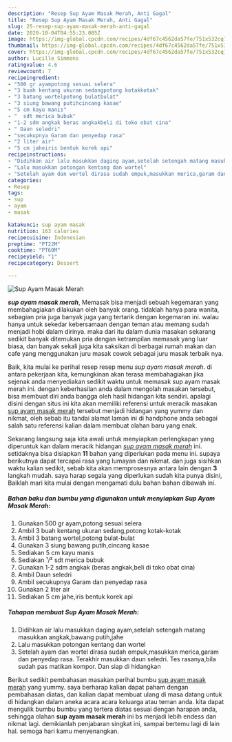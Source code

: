 ```yaml
---
description: "Resep Sup Ayam Masak Merah, Anti Gagal"
title: "Resep Sup Ayam Masak Merah, Anti Gagal"
slug: 25-resep-sup-ayam-masak-merah-anti-gagal
date: 2020-10-04T04:55:23.085Z
image: https://img-global.cpcdn.com/recipes/4df67c4562da57fe/751x532cq70/sup-ayam-masak-merah-foto-resep-utama.jpg
thumbnail: https://img-global.cpcdn.com/recipes/4df67c4562da57fe/751x532cq70/sup-ayam-masak-merah-foto-resep-utama.jpg
cover: https://img-global.cpcdn.com/recipes/4df67c4562da57fe/751x532cq70/sup-ayam-masak-merah-foto-resep-utama.jpg
author: Lucille Simmons
ratingvalue: 4.6
reviewcount: 7
recipeingredient:
- "500 gr ayampotong sesuai selera"
- "3 buah kentang ukuran sedangpotong kotakkotak"
- "3 batang wortelpotong bulatbulat"
- "3 siung bawang putihcincang kasae"
- "5 cm kayu manis"
- "  sdt merica bubuk"
- "1-2 sdm angkak beras angkakbeli di toko obat cina"
- " Daun seledri"
- "secukupnya Garam dan penyedap rasa"
- "2 liter air"
- "5 cm jaheiris bentuk korek api"
recipeinstructions:
- "Didihkan air lalu masukkan daging ayam,setelah setengah matang masukkan angkak,bawang putih,jahe"
- "Lalu masukkan potongan kentang dan wortel"
- "Setelah ayam dan wortel dirasa sudah empuk,masukkan merica,garam dan penyedap rasa. Terakhir masukkan daun seledri. Tes rasanya,bila sudah pas matikan kompor. Dan siap di hidangkan"
categories:
- Resep
tags:
- sup
- ayam
- masak

katakunci: sup ayam masak 
nutrition: 163 calories
recipecuisine: Indonesian
preptime: "PT22M"
cooktime: "PT60M"
recipeyield: "1"
recipecategory: Dessert

---
```



![Sup Ayam Masak Merah](https://img-global.cpcdn.com/recipes/4df67c4562da57fe/751x532cq70/sup-ayam-masak-merah-foto-resep-utama.jpg)

<b><i>sup ayam masak merah</i></b>, Memasak bisa menjadi sebuah kegemaran yang membahagiakan dilakukan oleh banyak orang. tidaklah hanya para wanita, sebagian pria juga banyak juga yang tertarik dengan kegemaran ini. walau hanya untuk sekedar kebersamaan dengan teman atau memang sudah menjadi hobi dalam dirinya. maka dari itu dalam dunia masakan sekarang sedikit banyak ditemukan pria dengan ketrampilan memasak yang luar biasa, dan banyak sekali juga kita saksikan di berbagai rumah makan dan cafe yang menggunakan juru masak cowok sebagai juru masak terbaik nya.



Baik, kita mulai ke perihal resep resep menu <i>sup ayam masak merah</i>. di antara pekerjaan kita, kemungkinan akan terasa membahagiakan jika sejenak anda menyediakan sedikit waktu untuk memasak sup ayam masak merah ini. dengan keberhasilan anda dalam mengolah masakan tersebut, bisa membuat diri anda bangga oleh hasil hidangan kita sendiri. apalagi disini dengan situs ini kita akan memiliki referensi untuk meracik masakan <u>sup ayam masak merah</u> tersebut menjadi hidangan yang yummy dan nikmat, oleh sebab itu tandai alamat laman ini di handphone anda sebagai salah satu referensi kalian dalam membuat olahan baru yang enak.


Sekarang langsung saja kita awali untuk menyiapkan perlengkapan yang diperuntuk kan dalam meracik hidangan <u><i>sup ayam masak merah</i></u> ini. setidaknya bisa disiapkan <b>11</b> bahan yang diperlukan pada menu ini. supaya berikutnya dapat tercapai rasa yang lumayan dan nikmat. dan juga sisihkan waktu kalian sedikit, sebab kita akan memprosesnya antara lain dengan <b>3</b> langkah mudah. saya harap segala yang diperlukan sudah kita punya disini, Baiklah mari kita mulai dengan mengamati dulu bahan bahan dibawah ini.

<!--inarticleads1-->

##### Bahan baku dan bumbu yang digunakan untuk menyiapkan Sup Ayam Masak Merah:

1. Gunakan 500 gr ayam,potong sesuai selera
1. Ambil 3 buah kentang ukuran sedang,potong kotak-kotak
1. Ambil 3 batang wortel,potong bulat-bulat
1. Gunakan 3 siung bawang putih,cincang kasae
1. Sediakan 5 cm kayu manis
1. Sediakan  ¹/² sdt merica bubuk
1. Gunakan 1-2 sdm angkak (beras angkak,beli di toko obat cina)
1. Ambil  Daun seledri
1. Ambil secukupnya Garam dan penyedap rasa
1. Gunakan 2 liter air
1. Sediakan 5 cm jahe,iris bentuk korek api




<!--inarticleads2-->

##### Tahapan membuat Sup Ayam Masak Merah:

1. Didihkan air lalu masukkan daging ayam,setelah setengah matang masukkan angkak,bawang putih,jahe
1. Lalu masukkan potongan kentang dan wortel
1. Setelah ayam dan wortel dirasa sudah empuk,masukkan merica,garam dan penyedap rasa. Terakhir masukkan daun seledri. Tes rasanya,bila sudah pas matikan kompor. Dan siap di hidangkan




Berikut sedikit pembahasan masakan perihal bumbu <u>sup ayam masak merah</u> yang yummy. saya berharap kalian dapat paham dengan pembahasan diatas, dan kalian dapat membuat ulang di masa datang untuk di hidangkan dalam aneka acara acara keluarga atau teman anda. kita dapat mengulik bumbu bumbu yang tertera diatas sesuai dengan harapan anda, sehingga olahan <b>sup ayam masak merah</b> ini bs menjadi lebih endess dan nikmat lagi. demikianlah penjabaran singkat ini, sampai bertemu lagi di lain hal. semoga hari kamu menyenangkan.
